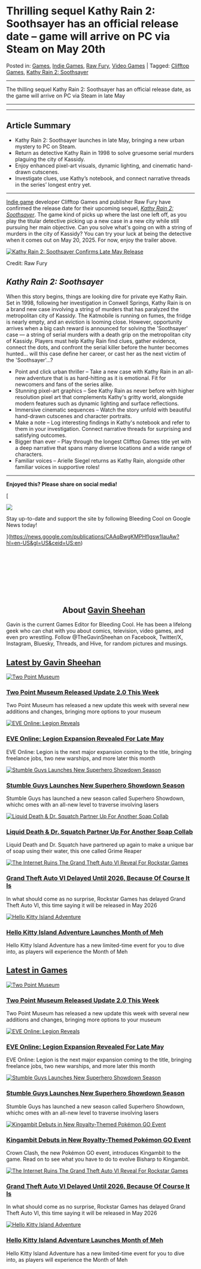 # Thrilling sequel Kathy Rain 2: Soothsayer has an official release date – game will arrive on PC via Steam on May 20th

Posted in: [Games](https://bleedingcool.com/games/), [Indie Games](https://bleedingcool.com/games/video-games-2/games-publishers/indie-games/), [Raw Fury](https://bleedingcool.com/games/video-games-2/games-publishers/indie-games/raw-fury/), [Video Games](https://bleedingcool.com/games/video-games-2/) | Tagged: [Clifftop Games](https://bleedingcool.com/tag/clifftop-games/), [Kathy Rain 2: Soothsayer](https://bleedingcool.com/tag/kathy-rain-2-soothsayer/)

* * *

The thilling sequel Kathy Rain 2: Soothsayer has an official release date, as the game will arrive on PC via Steam in late May

* * *

* * *

## Article Summary

*   Kathy Rain 2: Soothsayer launches in late May, bringing a new urban mystery to PC on Steam.
*   Return as detective Kathy Rain in 1998 to solve gruesome serial murders plaguing the city of Kassidy.
*   Enjoy enhanced pixel-art visuals, dynamic lighting, and cinematic hand-drawn cutscenes.
*   Investigate clues, use Kathy’s notebook, and connect narrative threads in the series’ longest entry yet.

* * *

[Indie game](https://bleedingcool.com/games/video-games-2/games-publishers/indie-games/) developer Clifftop Games and publisher Raw Fury have confirmed the release date for their upcoming sequel, [_Kathy Rain 2: Soothsayer_](https://store.steampowered.com/app/1466390/Kathy_Rain_2_Soothsayer/). The game kind of picks up where the last one left off, as you play the titular detective picking up a new case in a new city while still pursuing her main objective. Can you solve what's going on with a string of murders in the city of Kassidy? You can try your luck at being the detective when it comes out on May 20, 2025. For now, enjoy the trailer above.

[![Kathy Rain 2: Soothsayer Confirms Late May Release](https://mlpnk72yciwc.i.optimole.com/cqhiHLc.IIZS~2ef73/w:600/h:338/q:75/https://bleedingcool.com/wp-content/uploads/2025/05/Kathy-Rain-2-Soothsayer-Art.jpg)](https://mlpnk72yciwc.i.optimole.com/cqhiHLc.IIZS~2ef73/w:auto/h:auto/q:75/https://bleedingcool.com/wp-content/uploads/2025/05/Kathy-Rain-2-Soothsayer-Art.jpg)

Credit: Raw Fury

## _Kathy Rain 2: Soothsayer_

When this story begins, things are looking dire for private eye Kathy Rain. Set in 1998, following her investigation in Conwell Springs, Kathy Rain is on a brand new case involving a string of murders that has paralyzed the metropolitan city of Kassidy. The Katmobile is running on fumes, the fridge is nearly empty, and an eviction is looming close. However, opportunity arrives when a big cash reward is announced for solving the 'Soothsayer' case — a string of serial murders with a death grip on the metropolitan city of Kassidy. Players must help Kathy Rain find clues, gather evidence, connect the dots, and confront the serial killer before the hunter becomes hunted… will this case define her career, or cast her as the next victim of the 'Soothsayer'…?

*   Point and click urban thriller – Take a new case with Kathy Rain in an all-new adventure that is as hard-hitting as it is emotional. Fit for newcomers and fans of the series alike.
*   Stunning pixel-art graphics – See Kathy Rain as never before with higher resolution pixel art that complements Kathy's gritty world, alongside modern features such as dynamic lighting and surface reflections.
*   Immersive cinematic sequences – Watch the story unfold with beautiful hand-drawn cutscenes and character portraits.
*   Make a note – Log interesting findings in Kathy's notebook and refer to them in your investigation. Connect narrative threads for surprising and satisfying outcomes.
*   Bigger than ever – Play through the longest Clifftop Games title yet with a deep narrative that spans many diverse locations and a wide range of characters.
*   Familiar voices – Arielle Siegel returns as Kathy Rain, alongside other familiar voices in supportive roles!

* * *

**Enjoyed this? Please share on social media!**

[](https://www.facebook.com/sharer/sharer.php?u=https%3A%2F%2Fbleedingcool.com%2Fgames%2Fkathy-rain-2-soothsayer-confirms-late-may-release%2F)[](https://twitter.com/share?url=https%3A%2F%2Fbleedingcool.com%2Fgames%2Fkathy-rain-2-soothsayer-confirms-late-may-release%2F&text=Kathy+Rain+2%3A+Soothsayer+Confirms+Late+May+Release&via=bleedingcool)[](http://pinterest.com/pin/create/button/?url=https%3A%2F%2Fbleedingcool.com%2Fgames%2Fkathy-rain-2-soothsayer-confirms-late-may-release%2F&description=Kathy+Rain+2%3A+Soothsayer+Confirms+Late+May+Release)[](https://reddit.com/submit?url=https%3A%2F%2Fbleedingcool.com%2Fgames%2Fkathy-rain-2-soothsayer-confirms-late-may-release%2F&title=Kathy+Rain+2%3A+Soothsayer+Confirms+Late+May+Release)

[

![](https://bleedingcool.com/Google_News_icon.png)

Stay up-to-date and support the site by following Bleeding Cool on Google News today!

](https://news.google.com/publications/CAAqBwgKMPHflgsw1IauAw?hl=en-US&gl=US&ceid=US:en)

## ![Gavin Sheehan](data:image/svg+xml,%3Csvg%20viewBox%3D%220%200%20150%20150%22%20width%3D%22150%22%20height%3D%22150%22%20xmlns%3D%22http%3A%2F%2Fwww.w3.org%2F2000%2Fsvg%22%3E%3C%2Fsvg%3E)About [Gavin Sheehan](https://bleedingcool.com/author/gsheehan/)

Gavin is the current Games Editor for Bleeding Cool. He has been a lifelong geek who can chat with you about comics, television, video games, and even pro wrestling. Follow @TheGavinSheehan on Facebook, Twitter/X, Instagram, Bluesky, Threads, and Hive, for random pictures and musings.

## [Latest by Gavin Sheehan](https://bleedingcool.com/author/gsheehan/)

[![Two Point Museum](https://mlpnk72yciwc.i.optimole.com/cqhiHLc.IIZS~2ef73/w:350/h:350/q:75/rt:fill/g:ce/https://bleedingcool.com/wp-content/uploads/2024/08/Two-Point-Museum-Main-Art-350x350.jpg)](https://bleedingcool.com/games/two-point-museum-released-update-2-0-this-week/)

[](https://bleedingcool.com/games/two-point-museum-released-update-2-0-this-week/)

### [Two Point Museum Released Update 2.0 This Week](https://bleedingcool.com/games/two-point-museum-released-update-2-0-this-week/)

Two Point Museum has released a new update this week with several new additions and changes, bringing more options to your museum

[![EVE Online: Legion Reveals](https://mlpnk72yciwc.i.optimole.com/cqhiHLc.IIZS~2ef73/w:350/h:350/q:75/rt:fill/g:ce/https://bleedingcool.com/wp-content/uploads/2025/05/EVE-Online-Legion-Art-350x350.jpg)](https://bleedingcool.com/games/eve-online-legion-expansion-revealed-for-late-may/)

[](https://bleedingcool.com/games/eve-online-legion-expansion-revealed-for-late-may/)

### [EVE Online: Legion Expansion Revealed For Late May](https://bleedingcool.com/games/eve-online-legion-expansion-revealed-for-late-may/)

EVE Online: Legion is the next major expansion coming to the title, bringing freelance jobs, two new warships, and more later this month

[![Stumble Guys Launches New Superhero Showdown Season](https://mlpnk72yciwc.i.optimole.com/cqhiHLc.IIZS~2ef73/w:350/h:350/q:75/rt:fill/g:ce/https://bleedingcool.com/wp-content/uploads/2025/05/Stumble-Guys-Superhero-Showdown-350x350.jpg)](https://bleedingcool.com/games/stumble-guys-launches-new-superhero-showdown-season/)

[](https://bleedingcool.com/games/stumble-guys-launches-new-superhero-showdown-season/)

### [Stumble Guys Launches New Superhero Showdown Season](https://bleedingcool.com/games/stumble-guys-launches-new-superhero-showdown-season/)

Stumble Guys has launched a new season called Superhero Showdown, whichc omes with an all-new level to traverse involving lasers

[![Liquid Death & Dr. Squatch Partner Up For Another Soap Collab](https://mlpnk72yciwc.i.optimole.com/cqhiHLc.IIZS~2ef73/w:350/h:350/q:75/rt:fill/g:ce/https://bleedingcool.com/wp-content/uploads/2025/05/Dr.-Squatch-x-Liquid-Death-Collection-1-350x350.jpg)](https://bleedingcool.com/pop-culture/liquid-death-dr-squatch-partner-up-for-another-soap-collab/)

[](https://bleedingcool.com/pop-culture/liquid-death-dr-squatch-partner-up-for-another-soap-collab/)

### [Liquid Death & Dr. Squatch Partner Up For Another Soap Collab](https://bleedingcool.com/pop-culture/liquid-death-dr-squatch-partner-up-for-another-soap-collab/)

Liquid Death and Dr. Squatch have partnered up again to make a unique bar of soap using their water, this one called Grime Reaper

[![The Internet Ruins The Grand Theft Auto VI Reveal For Rockstar Games](https://mlpnk72yciwc.i.optimole.com/cqhiHLc.IIZS~2ef73/w:350/h:350/q:75/rt:fill/g:ce/https://bleedingcool.com/wp-content/uploads/2023/12/Grand-Theft-Auto-6-Art-350x350.jpg)](https://bleedingcool.com/games/grand-theft-auto-vi-delayed-until-2026-because-of-course-it-is/)

[](https://bleedingcool.com/games/grand-theft-auto-vi-delayed-until-2026-because-of-course-it-is/)

### [Grand Theft Auto VI Delayed Until 2026, Because Of Course It Is](https://bleedingcool.com/games/grand-theft-auto-vi-delayed-until-2026-because-of-course-it-is/)

In what should come as no surprise, Rockstar Games has delayed Grand Theft Auto VI, this time saying it will be released in May 2026

[![Hello Kitty Island Adventure](https://mlpnk72yciwc.i.optimole.com/cqhiHLc.IIZS~2ef73/w:350/h:350/q:75/rt:fill/g:ce/https://bleedingcool.com/wp-content/uploads/2025/05/Hello-Kitty-Island-Adventure-Month-of-Meh-350x350.jpg)](https://bleedingcool.com/games/hello-kitty-island-adventure-launches-month-of-meh/)

[](https://bleedingcool.com/games/hello-kitty-island-adventure-launches-month-of-meh/)

### [Hello Kitty Island Adventure Launches Month of Meh](https://bleedingcool.com/games/hello-kitty-island-adventure-launches-month-of-meh/)

Hello Kitty Island Adventure has a new limited-time event for you to dive into, as players will experience the Month of Meh

## [Latest in Games](https://bleedingcool.com/games/)

[![Two Point Museum](https://mlpnk72yciwc.i.optimole.com/cqhiHLc.IIZS~2ef73/w:350/h:350/q:75/rt:fill/g:ce/https://bleedingcool.com/wp-content/uploads/2024/08/Two-Point-Museum-Main-Art-350x350.jpg)](https://bleedingcool.com/games/two-point-museum-released-update-2-0-this-week/)

[](https://bleedingcool.com/games/two-point-museum-released-update-2-0-this-week/)

### [Two Point Museum Released Update 2.0 This Week](https://bleedingcool.com/games/two-point-museum-released-update-2-0-this-week/)

Two Point Museum has released a new update this week with several new additions and changes, bringing more options to your museum

[![EVE Online: Legion Reveals](https://mlpnk72yciwc.i.optimole.com/cqhiHLc.IIZS~2ef73/w:350/h:350/q:75/rt:fill/g:ce/https://bleedingcool.com/wp-content/uploads/2025/05/EVE-Online-Legion-Art-350x350.jpg)](https://bleedingcool.com/games/eve-online-legion-expansion-revealed-for-late-may/)

[](https://bleedingcool.com/games/eve-online-legion-expansion-revealed-for-late-may/)

### [EVE Online: Legion Expansion Revealed For Late May](https://bleedingcool.com/games/eve-online-legion-expansion-revealed-for-late-may/)

EVE Online: Legion is the next major expansion coming to the title, bringing freelance jobs, two new warships, and more later this month

[![Stumble Guys Launches New Superhero Showdown Season](https://mlpnk72yciwc.i.optimole.com/cqhiHLc.IIZS~2ef73/w:350/h:350/q:75/rt:fill/g:ce/https://bleedingcool.com/wp-content/uploads/2025/05/Stumble-Guys-Superhero-Showdown-350x350.jpg)](https://bleedingcool.com/games/stumble-guys-launches-new-superhero-showdown-season/)

[](https://bleedingcool.com/games/stumble-guys-launches-new-superhero-showdown-season/)

### [Stumble Guys Launches New Superhero Showdown Season](https://bleedingcool.com/games/stumble-guys-launches-new-superhero-showdown-season/)

Stumble Guys has launched a new season called Superhero Showdown, whichc omes with an all-new level to traverse involving lasers

[![Kingambit Debuts in New Royalty-Themed Pokémon GO Event](https://mlpnk72yciwc.i.optimole.com/cqhiHLc.IIZS~2ef73/w:350/h:350/q:75/rt:fill/g:ce/https://bleedingcool.com/wp-content/uploads/2025/04/EitJnbZXkAAvp2T-1-copy-91-350x350.jpg)](https://bleedingcool.com/games/kingambit-debuts-in-new-royalty-themed-pokemon-go-event/)

[](https://bleedingcool.com/games/kingambit-debuts-in-new-royalty-themed-pokemon-go-event/)

### [Kingambit Debuts in New Royalty-Themed Pokémon GO Event](https://bleedingcool.com/games/kingambit-debuts-in-new-royalty-themed-pokemon-go-event/)

Crown Clash, the new Pokémon GO event, introduces Kingambit to the game. Read on to see what you have to do to evolve Bisharp to Kingambit.

[![The Internet Ruins The Grand Theft Auto VI Reveal For Rockstar Games](https://mlpnk72yciwc.i.optimole.com/cqhiHLc.IIZS~2ef73/w:350/h:350/q:75/rt:fill/g:ce/https://bleedingcool.com/wp-content/uploads/2023/12/Grand-Theft-Auto-6-Art-350x350.jpg)](https://bleedingcool.com/games/grand-theft-auto-vi-delayed-until-2026-because-of-course-it-is/)

[](https://bleedingcool.com/games/grand-theft-auto-vi-delayed-until-2026-because-of-course-it-is/)

### [Grand Theft Auto VI Delayed Until 2026, Because Of Course It Is](https://bleedingcool.com/games/grand-theft-auto-vi-delayed-until-2026-because-of-course-it-is/)

In what should come as no surprise, Rockstar Games has delayed Grand Theft Auto VI, this time saying it will be released in May 2026

[![Hello Kitty Island Adventure](https://mlpnk72yciwc.i.optimole.com/cqhiHLc.IIZS~2ef73/w:350/h:350/q:75/rt:fill/g:ce/https://bleedingcool.com/wp-content/uploads/2025/05/Hello-Kitty-Island-Adventure-Month-of-Meh-350x350.jpg)](https://bleedingcool.com/games/hello-kitty-island-adventure-launches-month-of-meh/)

[](https://bleedingcool.com/games/hello-kitty-island-adventure-launches-month-of-meh/)

### [Hello Kitty Island Adventure Launches Month of Meh](https://bleedingcool.com/games/hello-kitty-island-adventure-launches-month-of-meh/)

Hello Kitty Island Adventure has a new limited-time event for you to dive into, as players will experience the Month of Meh